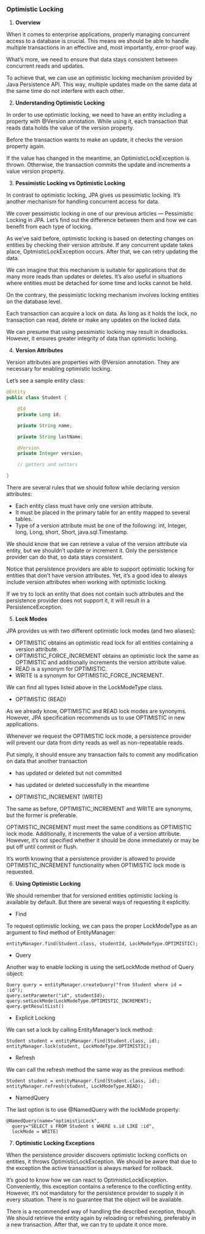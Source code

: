 ### Optimistic Locking

1. **Overview**

When it comes to enterprise applications, properly managing concurrent access to a database is crucial. This means we should be able to handle multiple transactions in an effective and, most importantly, error-proof way.

What’s more, we need to ensure that data stays consistent between concurrent reads and updates.

To achieve that, we can use an optimistic locking mechanism provided by Java Persistence API. This way, multiple updates made on the same data at the same time do not interfere with each other.

2. **Understanding Optimistic Locking** 

In order to use optimistic locking, we need to have an entity including a property with @Version annotation. While using it, each transaction that reads data holds the value of the version property.

Before the transaction wants to make an update, it checks the version property again.

If the value has changed in the meantime, an OptimisticLockException is thrown. Otherwise, the transaction commits the update and increments a value version property.

3. **Pessimistic Locking vs Optimistic Locking**

In contrast to optimistic locking, JPA gives us pessimistic locking. It’s another mechanism for handling concurrent access for data.

We cover pessimistic locking in one of our previous articles — Pessimistic Locking in JPA. Let’s find out the difference between them and how we can benefit from each type of locking.

As we’ve said before, optimistic locking is based on detecting changes on entities by checking their version attribute. If any concurrent update takes place, OptmisticLockException occurs. After that, we can retry updating the data.

We can imagine that this mechanism is suitable for applications that do many more reads than updates or deletes. It’s also useful in situations where entities must be detached for some time and locks cannot be held.

On the contrary, the pessimistic locking mechanism involves locking entities on the database level.

Each transaction can acquire a lock on data. As long as it holds the lock, no transaction can read, delete or make any updates on the locked data.

We can presume that using pessimistic locking may result in deadlocks. However, it ensures greater integrity of data than optimistic locking.

4. **Version Attributes**

Version attributes are properties with @Version annotation. They are necessary for enabling optimistic locking.

Let’s see a sample entity class:

```java
@Entity
public class Student {

    @Id
    private Long id;

    private String name;

    private String lastName;

    @Version
    private Integer version;

    // getters and setters

}
```

There are several rules that we should follow while declaring version attributes:

- Each entity class must have only one version attribute.
- It must be placed in the primary table for an entity mapped to several tables.
- Type of a version attribute must be one of the following: int, Integer, long, Long, short, Short, java.sql.Timestamp.

We should know that we can retrieve a value of the version attribute via entity, but we shouldn’t update or increment it. Only the persistence provider can do that, so data stays consistent.

Notice that persistence providers are able to support optimistic locking for entities that don’t have version attributes. Yet, it’s a good idea to always include version attributes when working with optimistic locking.

If we try to lock an entity that does not contain such attributes and the persistence provider does not support it, it will result in a PersistenceException.

5. **Lock Modes**

JPA provides us with two different optimistic lock modes (and two aliases):

- OPTIMISTIC obtains an optimistic read lock for all entities containing a version attribute.
- OPTIMISTIC_FORCE_INCREMENT obtains an optimistic lock the same as OPTIMISTIC and additionally increments the version attribute value.
- READ is a synonym for OPTIMISTIC.
- WRITE is a synonym for OPTIMISTIC_FORCE_INCREMENT.

We can find all types listed above in the LockModeType class.

- OPTIMISTIC (READ)

As we already know, OPTIMISTIC and READ lock modes are synonyms. However, JPA specification recommends us to use OPTIMISTIC in new applications.

Whenever we request the OPTIMISTIC lock mode, a persistence provider will prevent our data from dirty reads as well as non-repeatable reads.

Put simply, it should ensure any transaction fails to commit any modification on data that another transaction

- has updated or deleted but not committed
- has updated or deleted successfully in the meantime

- OPTIMISTIC_INCREMENT (WRITE)

The same as before, OPTIMISTIC_INCREMENT and WRITE are synonyms, but the former is preferable.

OPTIMISTIC_INCREMENT must meet the same conditions as OPTIMISTIC lock mode. Additionally, it increments the value of a version attribute. However, it’s not specified whether it should be done immediately or may be put off until commit or flush.

It’s worth knowing that a persistence provider is allowed to provide OPTIMISTIC_INCREMENT functionality when OPTIMISTIC lock mode is requested.

6. **Using Optimistic Locking**

We should remember that for versioned entities optimistic locking is available by default. But there are several ways of requesting it explicitly.

- Find

To request optimistic locking, we can pass the proper LockModeType as an argument to find method of EntityManager:

```
entityManager.find(Student.class, studentId, LockModeType.OPTIMISTIC);
```

- Query

Another way to enable locking is using the setLockMode method of Query object:

```
Query query = entityManager.createQuery("from Student where id = :id");
query.setParameter("id", studentId);
query.setLockMode(LockModeType.OPTIMISTIC_INCREMENT);
query.getResultList()
```

- Explicit Locking

We can set a lock by calling EntityManager’s lock method:

```
Student student = entityManager.find(Student.class, id);
entityManager.lock(student, LockModeType.OPTIMISTIC);
```

- Refresh

We can call the refresh method the same way as the previous method:

```
Student student = entityManager.find(Student.class, id);
entityManager.refresh(student, LockModeType.READ);
```

- NamedQuery

The last option is to use @NamedQuery with the lockMode property:

```
@NamedQuery(name="optimisticLock",
  query="SELECT s FROM Student s WHERE s.id LIKE :id",
  lockMode = WRITE)
```

7. **Optimistic Locking Exceptions**

When the persistence provider discovers optimistic locking conflicts on entities, it throws OptimisticLockException. We should be aware that due to the exception the active transaction is always marked for rollback.

It’s good to know how we can react to OptimisticLockException. Conveniently, this exception contains a reference to the conflicting entity. However, it’s not mandatory for the persistence provider to supply it in every situation. There is no guarantee that the object will be available.

There is a recommended way of handling the described exception, though. We should retrieve the entity again by reloading or refreshing, preferably in a new transaction. After that, we can try to update it once more.
